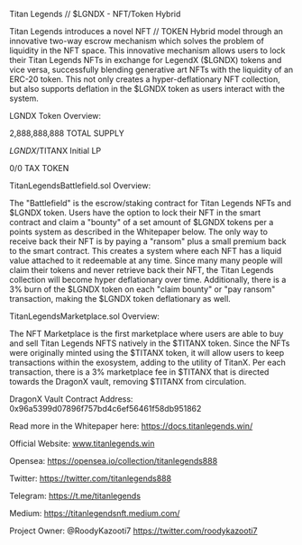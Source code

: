 Titan Legends // $LGNDX - NFT/Token Hybrid

Titan Legends introduces a novel NFT // TOKEN Hybrid model through an innovative two-way escrow mechanism which solves the problem of liquidity in the NFT space. This innovative mechanism allows users to lock their Titan Legends NFTs in exchange for LegendX ($LGNDX) tokens and vice versa, successfully blending generative art NFTs with the liquidity of an ERC-20 token. This not only creates a hyper-deflationary NFT collection, but also supports deflation in the $LGNDX token as users interact with the system. 

LGNDX Token Overview:

2,888,888,888 TOTAL SUPPLY

$LGNDX/$TITANX Initial LP

0/0 TAX TOKEN

TitanLegendsBattlefield.sol Overview:

The "Battlefield" is the escrow/staking contract for Titan Legends NFTs and $LGNDX token. Users have the option to lock their NFT in the smart contract and claim a "bounty" of a set amount of $LGNDX tokens per a points system as described in the Whitepaper below. The only way to receive back their NFT is by paying a "ransom" plus a small premium back to the smart contract. This creates a system where each NFT has a liquid value attached to it redeemable at any time. Since many many people will claim their tokens and never retrieve back their NFT, the Titan Legends collection will become hyper deflationary over time. Additionally, there is a 3% burn of the $LGNDX token on each "claim bounty" or "pay ransom" transaction, making the $LGNDX token deflationary as well.

TitanLegendsMarketplace.sol Overview:

The NFT Marketplace is the first marketplace where users are able to buy and sell Titan Legends NFTS natively in the $TITANX token. Since the NFTs were originally minted using the $TITANX token, it will allow users to keep transactions within the exosystem, adding to the utility of TitanX. Per each transaction, there is a 3% marketplace fee in $TITANX that is directed towards the DragonX vault, removing $TITANX from circulation.

DragonX Vault Contract Address: 0x96a5399d07896f757bd4c6ef56461f58db951862

Read more in the Whitepaper here:
https://docs.titanlegends.win/

Official Website:
www.titanlegends.win

Opensea:
https://opensea.io/collection/titanlegends888

Twitter: 
https://twitter.com/titanlegends888

Telegram:
https://t.me/titanlegends

Medium:
https://titanlegendsnft.medium.com/

Project Owner: 
@RoodyKazooti7
https://twitter.com/roodykazooti7
